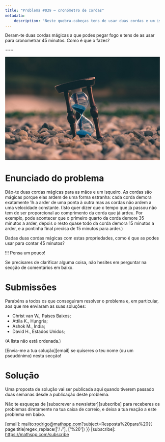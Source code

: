 ```yaml
---
title: "Problema #039 – cronómetro de cordas"
metadata:
    description: "Neste quebra-cabeças tens de usar duas cordas e um isqueiro para cronometrar 45 minutos."
---
```


Deram-te duas cordas mágicas a que podes pegar fogo e tens de as
usar para cronometrar 45 minutos.
Como é que o fazes?

===

![](thumbnail.png "Fotografia de uma ampulheta de Aron Visuals, Unsplash.")


# Enunciado do problema

Dão-te duas cordas mágicas para as mãos e um isqueiro.
As cordas são mágicas porque elas ardem de uma forma estranha:
cada corda demora exatamente 1h a arder de uma ponta à outra
mas as cordas não ardem a uma velocidade constante.
(Isto quer dizer que o tempo que já passou não tem de ser proporcional
ao comprimento da corda que já ardeu.
Por exemplo, pode acontecer que o primeiro quarto da corda demore 35
minutos a arder, depois o resto quase todo da corda demora 15 minutos
a arder, e a pontinha final precisa de 15 minutos para arder.)

Dadas duas cordas mágicas com estas propriedades,
como é que as podes usar para contar 45 minutos?

!!! Pensa um pouco!

Se precisares de clarificar alguma coisa, não hesites em perguntar na secção de comentários em baixo.


# Submissões

Parabéns a todos os que conseguiram resolver o problema e,
em particular, aos que me enviaram as suas soluções:

 - Christ van W., Países Baixos;
 - Attila K., Hungria;
 - Ashok M., Índia;
 - David H., Estados Unidos;

(A lista não está ordenada.)

[Envia-me a tua solução][email] se quiseres o teu nome (ou um pseudónimo) nesta secção!


# Solução

Uma proposta de solução vai ser publicada aqui quando tiverem passado duas semanas desde a publicação deste problema.


Não te esqueças de [subscrever a newsletter][subscribe] para receberes os problemas diretamente na tua caixa de correio,
e deixa a tua reação a este problema em baixo.

[email]: mailto:rodrigo@mathspp.com?subject=Resposta%20para%20{{ page.title|regex_replace(['/ /'], ['%20']) }}
[subscribe]: https://mathspp.com/subscribe

